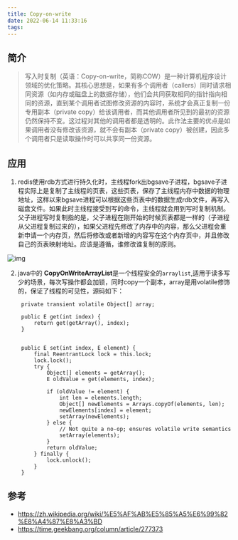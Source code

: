```yaml
---
title: Copy-on-write
date: 2022-06-14 11:33:16
tags:
---
```


## 简介
> 写入时复制（英语：Copy-on-write，简称COW）是一种计算机程序设计领域的优化策略。其核心思想是，如果有多个调用者（callers）同时请求相同资源（如内存或磁盘上的数据存储），他们会共同获取相同的指针指向相同的资源，直到某个调用者试图修改资源的内容时，系统才会真正复制一份专用副本（private copy）给该调用者，而其他调用者所见到的最初的资源仍然保持不变。这过程对其他的调用者都是透明的。此作法主要的优点是如果调用者没有修改该资源，就不会有副本（private copy）被创建，因此多个调用者只是读取操作时可以共享同一份资源。

## 应用
1. redis使用rdb方式进行持久化时，主线程fork出bgsave子进程，bgsave子进程实际上是复制了主线程的页表，这些页表，保存了主线程内存中数据的物理地址，这样以来bgsave进程可以根据这些页表中的数据生成rdb文件，再写入磁盘文件。如果此时主线程接受到写的命令，主线程就会用到写时复制机制。父子进程写时复制指的是，父子进程在刚开始的时候页表都是一样的（子进程从父进程复制过来的），如果父进程先修改了内存中的内容，那么父进程会重新申请一个内存页，然后将修改或者新增的内容写在这个内存页中，并且修改自己的页表映射地址。应该是遵循，谁修改谁复制的原则。

![img](https://zhuyaoyao-blog.oss-cn-hangzhou.aliyuncs.com/redis-copyonwrite.jpg)

2. java中的 **CopyOnWriteArrayList**是一个线程安全的`arraylist`,适用于读多写少的场景，每次写操作都会加锁，同时copy一个副本，array是用volatile修饰的，保证了线程的可见性，源码如下：
   
   ```
    private transient volatile Object[] array;

    public E get(int index) {
        return get(getArray(), index);
    }


    public E set(int index, E element) {
        final ReentrantLock lock = this.lock;
        lock.lock();
        try {
            Object[] elements = getArray();
            E oldValue = get(elements, index);

            if (oldValue != element) {
                int len = elements.length;
                Object[] newElements = Arrays.copyOf(elements, len);
                newElements[index] = element;
                setArray(newElements);
            } else {
                // Not quite a no-op; ensures volatile write semantics
                setArray(elements);
            }
            return oldValue;
        } finally {
            lock.unlock();
        }
    }
    ```
## 参考
- <https://zh.wikipedia.org/wiki/%E5%AF%AB%E5%85%A5%E6%99%82%E8%A4%87%E8%A3%BD>
- <https://time.geekbang.org/column/article/277373>